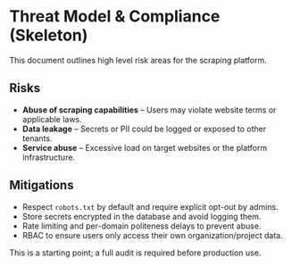 # Threat Model & Compliance (Skeleton)

This document outlines high level risk areas for the scraping platform.

## Risks

- **Abuse of scraping capabilities** – Users may violate website terms or applicable laws.
- **Data leakage** – Secrets or PII could be logged or exposed to other tenants.
- **Service abuse** – Excessive load on target websites or the platform infrastructure.

## Mitigations

- Respect `robots.txt` by default and require explicit opt-out by admins.
- Store secrets encrypted in the database and avoid logging them.
- Rate limiting and per-domain politeness delays to prevent abuse.
- RBAC to ensure users only access their own organization/project data.

This is a starting point; a full audit is required before production use.
